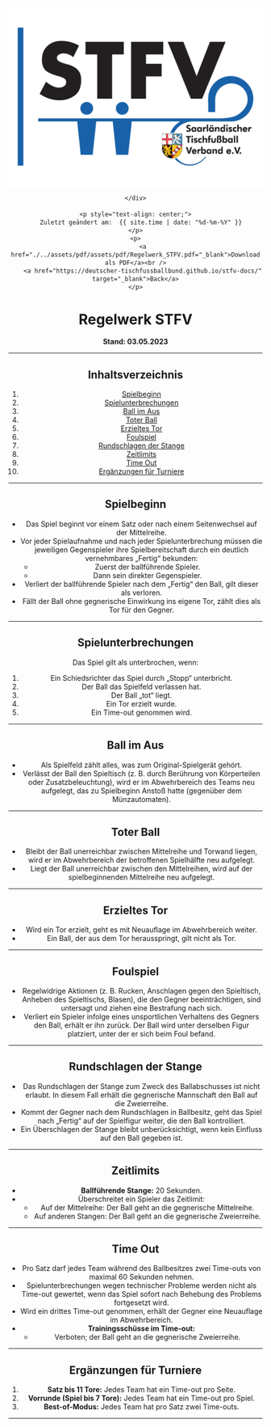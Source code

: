 <div class="html-only" style="text-align: center;">
    <div class="title" style="text-align: center;">
        <img src="images/STFV-LOGO.png" alt="STFV Logo" style="display: block; margin: 0 auto;" />
        
    </div>

    <p style="text-align: center;">
       Zuletzt geändert am:  {{ site.time | date: "%d-%m-%Y" }}
    </p>
    <p>
        <a href="./../assets/pdf/assets/pdf/Regelwerk_STFV.pdf="_blank">Download als PDF</a><br />
        <a href="https://deutscher-tischfussballbund.github.io/stfv-docs/" target="_blank">Back</a>
    </p>
</div>

# Regelwerk STFV

**Stand: 03.05.2023**

---

## Inhaltsverzeichnis

1. [Spielbeginn](#spielbeginn)
2. [Spielunterbrechungen](#spielunterbrechungen)
3. [Ball im Aus](#ball-im-aus)
4. [Toter Ball](#toter-ball)
5. [Erzieltes Tor](#erzieltes-tor)
6. [Foulspiel](#foulspiel)
7. [Rundschlagen der Stange](#rundschlagen-der-stange)
8. [Zeitlimits](#zeitlimits)
9. [Time Out](#time-out)
10. [Ergänzungen für Turniere](#ergänzungen-für-turniere)

---

## Spielbeginn

- Das Spiel beginnt vor einem Satz oder nach einem Seitenwechsel auf der Mittelreihe.
- Vor jeder Spielaufnahme und nach jeder Spielunterbrechung müssen die jeweiligen Gegenspieler ihre Spielbereitschaft durch ein deutlich vernehmbares „Fertig“ bekunden:
  - Zuerst der ballführende Spieler.
  - Dann sein direkter Gegenspieler.
- Verliert der ballführende Spieler nach dem „Fertig“ den Ball, gilt dieser als verloren.
- Fällt der Ball ohne gegnerische Einwirkung ins eigene Tor, zählt dies als Tor für den Gegner.

---

## Spielunterbrechungen

Das Spiel gilt als unterbrochen, wenn:

1. Ein Schiedsrichter das Spiel durch „Stopp“ unterbricht.
2. Der Ball das Spielfeld verlassen hat.
3. Der Ball „tot“ liegt.
4. Ein Tor erzielt wurde.
5. Ein Time-out genommen wird.

---

## Ball im Aus

- Als Spielfeld zählt alles, was zum Original-Spielgerät gehört.
- Verlässt der Ball den Spieltisch (z. B. durch Berührung von Körperteilen oder Zusatzbeleuchtung), wird er im Abwehrbereich des Teams neu aufgelegt, das zu Spielbeginn Anstoß hatte (gegenüber dem Münzautomaten).

---

## Toter Ball

- Bleibt der Ball unerreichbar zwischen Mittelreihe und Torwand liegen, wird er im Abwehrbereich der betroffenen Spielhälfte neu aufgelegt.
- Liegt der Ball unerreichbar zwischen den Mittelreihen, wird auf der spielbeginnenden Mittelreihe neu aufgelegt.

---

## Erzieltes Tor

- Wird ein Tor erzielt, geht es mit Neuauflage im Abwehrbereich weiter.
- Ein Ball, der aus dem Tor herausspringt, gilt nicht als Tor.

---

## Foulspiel

- Regelwidrige Aktionen (z. B. Rucken, Anschlagen gegen den Spieltisch, Anheben des Spieltischs, Blasen), die den Gegner beeinträchtigen, sind untersagt und ziehen eine Bestrafung nach sich.
- Verliert ein Spieler infolge eines unsportlichen Verhaltens des Gegners den Ball, erhält er ihn zurück. Der Ball wird unter derselben Figur platziert, unter der er sich beim Foul befand.

---

## Rundschlagen der Stange

- Das Rundschlagen der Stange zum Zweck des Ballabschusses ist nicht erlaubt. In diesem Fall erhält die gegnerische Mannschaft den Ball auf die Zweierreihe.
- Kommt der Gegner nach dem Rundschlagen in Ballbesitz, geht das Spiel nach „Fertig“ auf der Spielfigur weiter, die den Ball kontrolliert.
- Ein Überschlagen der Stange bleibt unberücksichtigt, wenn kein Einfluss auf den Ball gegeben ist.

---

## Zeitlimits

- **Ballführende Stange:** 20 Sekunden.
- Überschreitet ein Spieler das Zeitlimit:
  - Auf der Mittelreihe: Der Ball geht an die gegnerische Mittelreihe.
  - Auf anderen Stangen: Der Ball geht an die gegnerische Zweierreihe.

---

## Time Out

- Pro Satz darf jedes Team während des Ballbesitzes zwei Time-outs von maximal 60 Sekunden nehmen.
- Spielunterbrechungen wegen technischer Probleme werden nicht als Time-out gewertet, wenn das Spiel sofort nach Behebung des Problems fortgesetzt wird.
- Wird ein drittes Time-out genommen, erhält der Gegner eine Neuauflage im Abwehrbereich.
- **Trainingsschüsse im Time-out:**
  - Verboten; der Ball geht an die gegnerische Zweierreihe.

---

## Ergänzungen für Turniere

1. **Satz bis 11 Tore:** Jedes Team hat ein Time-out pro Seite.
2. **Vorrunde (Spiel bis 7 Tore):** Jedes Team hat ein Time-out pro Spiel.
3. **Best-of-Modus:** Jedes Team hat pro Satz zwei Time-outs.

---
